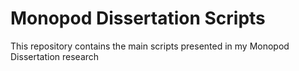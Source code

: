 # Monopod Dissertation Scripts
This repository contains the main scripts presented in my Monopod Dissertation research
